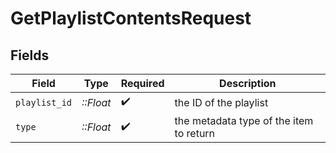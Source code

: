 # GetPlaylistContentsRequest


## Fields

| Field                                   | Type                                    | Required                                | Description                             |
| --------------------------------------- | --------------------------------------- | --------------------------------------- | --------------------------------------- |
| `playlist_id`                           | *::Float*                               | :heavy_check_mark:                      | the ID of the playlist                  |
| `type`                                  | *::Float*                               | :heavy_check_mark:                      | the metadata type of the item to return |